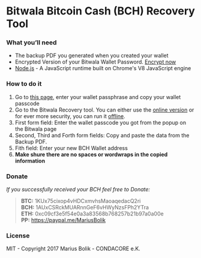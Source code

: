 # Bitwala Bitcoin Cash (BCH) Recovery Tool


### What you’ll need

* The backup PDF you generated when you created your wallet
* Encrypted Version of your Bitwala Wallet Password. [Encrypt now](https://my.bitwala.com/bitcoin/recovery)
* [Node.js](https://nodejs.org/) - A JavaScript runtime built on Chrome's V8 JavaScript engine

### How to do it

1. Go to [this page](https://my.bitwa.la/bitcoin/recovery), enter your wallet passphrase and copy your wallet passcode
2. Go to the Bitwala Recovery tool. You can either use the [online version](https://condacore.github.io/bitwala-bch-recovery-tool) or for ever more security, you can run it [offline](https://github.com/condacore/bitwala-bch-recovery-tool/releases/latest).
3. First form field: Enter the wallet passcode you got from the popup on the Bitwala page
4. Second, Third and Forth form fields: Copy and paste the data from the Backup PDF.
5. Fith field: Enter your new BCH Wallet address
6. **Make shure there are no spaces or wordwraps in the copied information**

### Donate
*If you successfully received your BCH feel free to Donate:*
>**BTC:** 1KUx75cixop4vHDCxmvhsMaoaqedacQ2ri  
>**BCH:** 1AUxCSRckMUARnnGeF6vHWyNzsFPh2YTra  
>**ETH:** 0xc09cf3e5f54e0a3a83568b768257b21b97a0a00e  
>**PP:** https://paypal.me/MariusBolik

### License
MIT - Copyright 2017 Marius Bolik - CONDACORE e.K.
